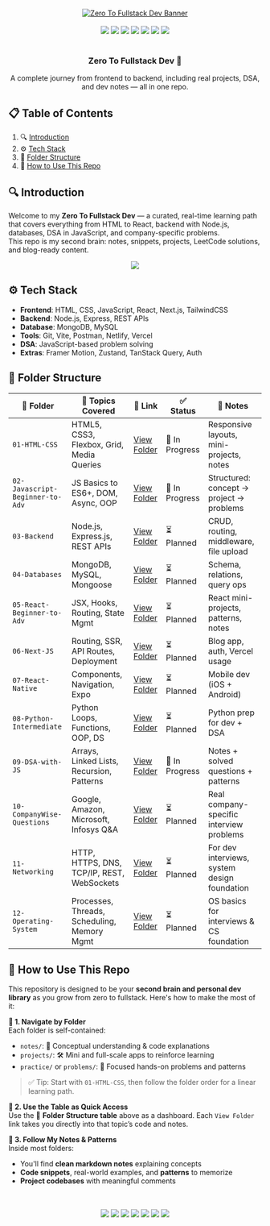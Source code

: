 <div align="center">
  <br />
  <a href="https://developer-ronnie-portfolio.lovable.app/" target="_blank">
    <img src="banner.png" alt="Zero To Fullstack Dev Banner">
  </a>
  <br /><br />
  <img src="https://img.shields.io/badge/HTML_5-E34F26?style=for-the-badge&logo=html5&logoColor=white" />
  <img src="https://img.shields.io/badge/CSS_3-1572B6?style=for-the-badge&logo=css3&logoColor=white" />
  <img src="https://img.shields.io/badge/JavaScript-F7DF1E?style=for-the-badge&logo=javascript&logoColor=black" />
  <img src="https://img.shields.io/badge/Node.js-339933?style=for-the-badge&logo=nodedotjs&logoColor=white" />
  <img src="https://img.shields.io/badge/React-20232A?style=for-the-badge&logo=react&logoColor=61DAFB" />
  <img src="https://img.shields.io/badge/Next.js-000000?style=for-the-badge&logo=nextdotjs&logoColor=white" />
  <img src="https://img.shields.io/badge/MongoDB-47A248?style=for-the-badge&logo=mongodb&logoColor=white" />
  <br /><br />
  
  <h3 align="center">Zero To Fullstack Dev 🚀</h3>
  <div align="center">
    A complete journey from frontend to backend, including real projects, DSA, and dev notes — all in one repo.
  </div>
</div>



## 📋 <a name="table">Table of Contents</a>

1. 🔍 [Introduction](#introduction)
2. ⚙️ [Tech Stack](#tech-stack)
3. 📁 [Folder Structure](#folder-structure)
4. 📌 [How to Use This Repo](#-how-to-use-this-repo)
 



## 🔍 <a name="introduction">Introduction</a>

Welcome to my **Zero To Fullstack Dev** — a curated, real-time learning path that covers everything from HTML to React, backend with Node.js, databases, DSA in JavaScript, and company-specific problems.  
This repo is my second brain: notes, snippets, projects, LeetCode solutions, and blog-ready content.

<p align="center">
  <a href="https://developer-ronnie.hashnode.dev" target="_blank">
    <img src="https://img.shields.io/badge/Read%20My%20Blog-Hashnode-blueviolet?style=for-the-badge&logo=hashnode&logoColor=white" />
  </a>
</p>



## ⚙️ <a name="tech-stack">Tech Stack</a>

- **Frontend**: HTML, CSS, JavaScript, React, Next.js, TailwindCSS
- **Backend**: Node.js, Express, REST APIs
- **Database**: MongoDB, MySQL
- **Tools**: Git, Vite, Postman, Netlify, Vercel
- **DSA**: JavaScript-based problem solving
- **Extras**: Framer Motion, Zustand, TanStack Query, Auth



## 📁 <a name="folder-structure">Folder Structure</a>


| 📁 Folder                             | 🧠 Topics Covered                            | 🔗 Link                                              | ✅ Status         | 📝 Notes                                          |
|--------------------------------------|---------------------------------------------|------------------------------------------------------|-------------------|---------------------------------------------------|
| `01-HTML-CSS`                        | HTML5, CSS3, Flexbox, Grid, Media Queries    | [View Folder](./01-HTML-CSS/)                        | 🔄 In Progress    | Responsive layouts, mini-projects, notes          |
| `02-Javascript-Beginner-to-Adv`     | JS Basics to ES6+, DOM, Async, OOP           | [View Folder](./02-Javascript-Beginner-to-Adv/)     | 🔄 In Progress    | Structured: concept → project → problems          |
| `03-Backend`                         | Node.js, Express.js, REST APIs               | [View Folder](./03-Backend/)                         | ⏳ Planned     | CRUD, routing, middleware, file upload            |
| `04-Databases`                       | MongoDB, MySQL, Mongoose                     | [View Folder](./04-Databases/)                       | ⏳ Planned        | Schema, relations, query ops                      |
| `05-React-Beginner-to-Adv`          | JSX, Hooks, Routing, State Mgmt              | [View Folder](./05-React-Beginner-to-Adv/)          | ⏳ Planned      | React mini-projects, patterns, notes              |
| `06-Next-JS`                         | Routing, SSR, API Routes, Deployment         | [View Folder](./06-Next-JS/)                         | ⏳ Planned        | Blog app, auth, Vercel usage                      |
| `07-React-Native`                    | Components, Navigation, Expo                 | [View Folder](./07-React-Native/)                    | ⏳ Planned        | Mobile dev (iOS + Android)                        |
| `08-Python-Intermediate`            | Python Loops, Functions, OOP, DS             | [View Folder](./08-Python-Intermediate/)            | ⏳ Planned    | Python prep for dev + DSA                         |
| `09-DSA-with-JS`                    | Arrays, Linked Lists, Recursion, Patterns    | [View Folder](./09-DSA-with-JS/)                     | 🔄 In Progress  | Notes + solved questions + patterns           |
| `10-CompanyWise-Questions`          | Google, Amazon, Microsoft, Infosys Q&A       | [View Folder](./10-CompanyWise-Questions/)           | ⏳ Planned       | Real company-specific interview problems          |
| `11-Networking`                     | HTTP, HTTPS, DNS, TCP/IP, REST, WebSockets   | [View Folder](./11-Networking/)                      | ⏳ Planned        | For dev interviews, system design foundation      |
| `12-Operating-System`               | Processes, Threads, Scheduling, Memory Mgmt  | [View Folder](./12-Operating-System/)                | ⏳ Planned        | OS basics for interviews & CS foundation          |


## 📌 <a name="how-to-use-this-repo">How to Use This Repo</a>

This repository is designed to be your **second brain and personal dev library** as you grow from zero to fullstack. Here's how to make the most of it:

**🔎 1. Navigate by Folder**  
Each folder is self-contained:
- `notes/`: 📘 Conceptual understanding & code explanations  
- `projects/`: 🛠️ Mini and full-scale apps to reinforce learning  
- `practice/` or `problems/`: 🧠 Focused hands-on problems and patterns

> ✅ Tip: Start with `01-HTML-CSS`, then follow the folder order for a linear learning path.



**🔗 2. Use the Table as Quick Access**  
Use the 📁 **Folder Structure table** above as a dashboard. Each `View Folder` link takes you directly into that topic’s code and notes.



**🧠 3. Follow My Notes & Patterns**  
Inside most folders:
- You'll find **clean markdown notes** explaining concepts  
- **Code snippets**, real-world examples, and **patterns** to memorize  
- **Project codebases** with meaningful comments


<div align="center">
<br /><br />
  <img src="https://img.shields.io/badge/HTML_5-E34F26?style=for-the-badge&logo=html5&logoColor=white" />
  <img src="https://img.shields.io/badge/CSS_3-1572B6?style=for-the-badge&logo=css3&logoColor=white" />
  <img src="https://img.shields.io/badge/JavaScript-F7DF1E?style=for-the-badge&logo=javascript&logoColor=black" />
  <img src="https://img.shields.io/badge/Node.js-339933?style=for-the-badge&logo=nodedotjs&logoColor=white" />
  <img src="https://img.shields.io/badge/React-20232A?style=for-the-badge&logo=react&logoColor=61DAFB" />
  <img src="https://img.shields.io/badge/Next.js-000000?style=for-the-badge&logo=nextdotjs&logoColor=white" />
  <img src="https://img.shields.io/badge/MongoDB-47A248?style=for-the-badge&logo=mongodb&logoColor=white" />
<br /><br />
</div>

